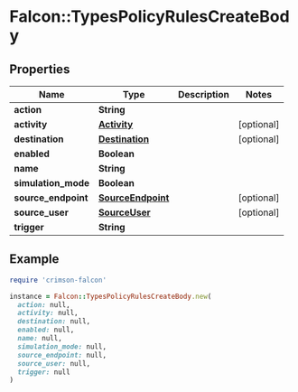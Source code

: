 # Falcon::TypesPolicyRulesCreateBody

## Properties

| Name | Type | Description | Notes |
| ---- | ---- | ----------- | ----- |
| **action** | **String** |  |  |
| **activity** | [**Activity**](Activity.md) |  | [optional] |
| **destination** | [**Destination**](Destination.md) |  | [optional] |
| **enabled** | **Boolean** |  |  |
| **name** | **String** |  |  |
| **simulation_mode** | **Boolean** |  |  |
| **source_endpoint** | [**SourceEndpoint**](SourceEndpoint.md) |  | [optional] |
| **source_user** | [**SourceUser**](SourceUser.md) |  | [optional] |
| **trigger** | **String** |  |  |

## Example

```ruby
require 'crimson-falcon'

instance = Falcon::TypesPolicyRulesCreateBody.new(
  action: null,
  activity: null,
  destination: null,
  enabled: null,
  name: null,
  simulation_mode: null,
  source_endpoint: null,
  source_user: null,
  trigger: null
)
```


